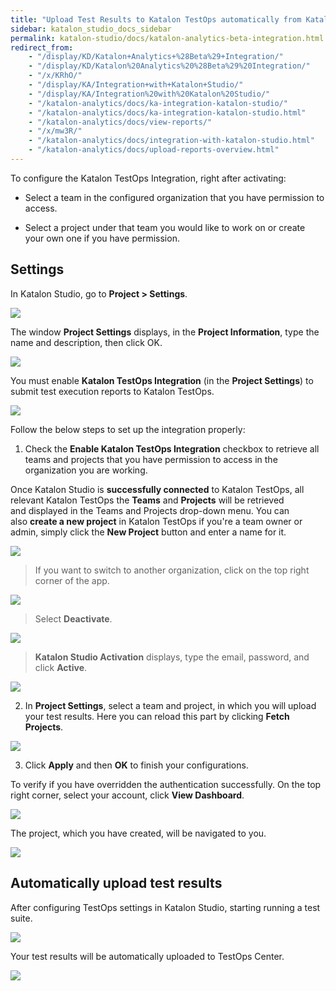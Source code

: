 ```yaml
---
title: "Upload Test Results to Katalon TestOps automatically from Katalon Studio" 
sidebar: katalon_studio_docs_sidebar
permalink: katalon-studio/docs/katalon-analytics-beta-integration.html
redirect_from:
    - "/display/KD/Katalon+Analytics+%28Beta%29+Integration/"
    - "/display/KD/Katalon%20Analytics%20%28Beta%29%20Integration/"
    - "/x/KRhO/"
    - "/display/KA/Integration+with+Katalon+Studio/"
    - "/display/KA/Integration%20with%20Katalon%20Studio/"
    - "/katalon-analytics/docs/ka-integration-katalon-studio/"
    - "/katalon-analytics/docs/ka-integration-katalon-studio.html"
    - "/katalon-analytics/docs/view-reports/"
    - "/x/mw3R/"
    - "/katalon-analytics/docs/integration-with-katalon-studio.html"
    - "/katalon-analytics/docs/upload-reports-overview.html"
---
```


To configure the Katalon TestOps Integration, right after activating:

* Select a team in the configured organization that you have permission to access.

* Select a project under that team you would like to work on or create your own one if you have permission.

## Settings

In Katalon Studio, go to **Project > Settings**.

![](https://github.com/katalon-studio/docs-images/raw/master/katalon-analytics/docs/integration-ks/ks_project_setting.png)

The window **Project Settings** displays, in the **Project Information**, type the name and description, then click OK.

![](https://github.com/katalon-studio/docs-images/raw/master/katalon-analytics/docs/integration-ks/ks_pro_set_window.png)

You must enable **Katalon TestOps Integration** (in the **Project Settings**) to submit test execution reports to Katalon TestOps. 

![](https://github.com/katalon-studio/docs-images/raw/master/katalon-analytics/docs/integration-ks/ks_enable_katalon_testops.png)

Follow the below steps to set up the integration properly:

1. Check the **Enable Katalon TestOps Integration** checkbox to retrieve all teams and projects that you have permission to access in the organization you are working.

Once Katalon Studio is **successfully connected** to Katalon TestOps, all relevant Katalon TestOps the **Teams** and **Projects** will be retrieved and displayed in the Teams and Projects drop-down menu. You can also **create a new project** in Katalon TestOps if you're a team owner or admin, simply click the **New Project** button and enter a name for it.

![](https://github.com/katalon-studio/docs-images/raw/master/katalon-analytics/docs/integration-ks/ks_create_new_project.png)

 > If you want to switch to another organization, click on the top right corner of the app.

![](https://github.com/katalon-studio/docs-images/raw/master/katalon-analytics/docs/integration-ks/ks_main.png)

> Select **Deactivate**.

![](https://github.com/katalon-studio/docs-images/raw/master/katalon-analytics/docs/integration-ks/ks_main_deactive.png)

> **Katalon Studio Activation** displays, type the email, password, and click **Active**.

![](https://github.com/katalon-studio/docs-images/raw/master/katalon-analytics/docs/integration-ks/ks_activation.png)

2. In **Project Settings**, select a team and project, in which you will upload your test results. Here you can reload this part by clicking **Fetch Projects**.

![](https://github.com/katalon-studio/docs-images/raw/master/katalon-analytics/docs/integration-ks/ks_fetch_projects.png)

3. Click **Apply** and then **OK** to finish your configurations.

To verify if you have overridden the authentication successfully. On the top right corner, select your account, click **View Dashboard**.

![](https://github.com/katalon-studio/docs-images/raw/master/katalon-analytics/docs/integration-ks/ks_view_dashboard.png)

The project, which you have created, will be navigated to you.

![](https://github.com/katalon-studio/docs-images/raw/master/katalon-analytics/docs/integration-ks/ks_dashboard_project_create.png)

## Automatically upload test results

After configuring TestOps settings in Katalon Studio, starting running a test suite.

![](https://github.com/katalon-studio/docs-images/raw/master/katalon-analytics/docs/integration-ks/run-test-ks.png)

Your test results will be automatically uploaded to TestOps Center.

![](https://github.com/katalon-studio/docs-images/raw/master/katalon-analytics/docs/integration-ks/upload-to.png)
